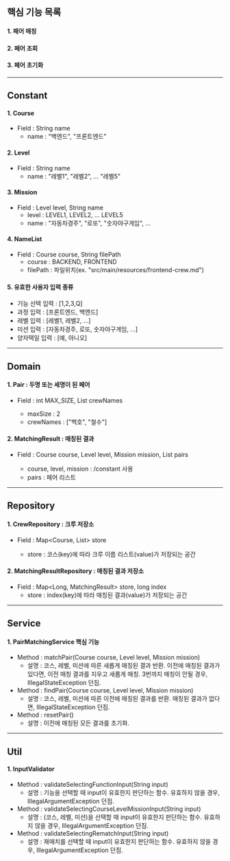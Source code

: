 ## 핵심 기능 목록
#### 1. 패어 매칭
#### 2. 페어 조회
#### 3. 페어 초기화
- - -
## Constant
#### 1. Course
* Field : String name
  * name : "백엔드", "프론트엔드"
#### 2. Level
* Field : String name
  * name : "레벨1", "레벨2", ... "레벨5"
#### 3. Mission
* Field : Level level, String name
  * level : LEVEL1, LEVEL2, ... LEVEL5
  * name : "자동차경주", "로또", "숫자야구게임", ...
#### 4. NameList
* Field : Course course, String filePath
  * course : BACKEND, FRONTEND
  * filePath : 파일위치(ex. "src/main/resources/frontend-crew.md")
#### 5. 유효한 사용자 입력 종류
* 기능 선택 입력 : [1,2,3,Q]
* 과정 입력 : [프론트엔드, 백엔드]
* 레벨 입력 : [레벨1, 레벨2, ...]
* 미션 입력 : [자동차경주, 로또, 숫자야구게임, ...]
* 양자택일 입력 : [예, 아니오]
- - -
## Domain
#### 1. Pair : 두명 또는 세명이 된 페어
* Field : int MAX_SIZE, List<String> crewNames
  * maxSize : 2
  * crewNames : ["백호", "철수"]
#### 2. MatchingResult : 매칭된 결과
* Field : Course course, Level level, Mission mission, List<Pair> pairs
  * course, level, mission : /constant 사용
  * pairs : 페어 리스트
- - -
## Repository
#### 1. CrewRepository : 크루 저장소
* Field : Map<Course, List<String>> store
  * store : 코스(key)에 따라 크루 이름 리스트(value)가 저장되는 공간
#### 2. MatchingResultRepository : 매칭된 결과 저장소
* Field : Map<Long, MatchingResult> store, long index
  * store : index(key)에 따라 매칭된 결과(value)가 저장되는 공간
- - -
## Service
#### 1. PairMatchingService 핵심 기능
* Method : matchPair(Course course, Level level, Mission mission)
  * 설명 : 코스, 레벨, 미션에 따른 새롭게 매칭된 결과 반환. 
    이전에 매칭된 결과가 있다면, 이전 매칭 결과를 지우고 새롭게 매칭.
    3번까지 매칭이 안될 경우, IllegalStateException 던짐.
* Method : findPair(Course course, Level level, Mission mission)
  * 설명 : 코스, 레벨, 미션에 따른 이전에 매칭된 결과를 반환.
    매칭된 결과가 없다면, IllegalStateException 던짐.
* Method : resetPair()
  * 설명 : 이전에 매칭된 모든 결과를 초기화.
- - -
## Util
#### 1. InputValidator
* Method : validateSelectingFunctionInput(String input)
  * 설명 : 기능을 선택할 때 input이 유효한지 판단하는 함수.
    유효하지 않을 경우, IllegalArgumentException 던짐.
* Method : validateSelectingCourseLevelMissionInput(String input)
  * 설명 : (코스, 레벨, 미션)을 선택할 때 input이 유효한지 판단하는 함수.
    유효하지 않을 경우, IllegalArgumentException 던짐.
* Method : validateSelectingRematchInput(String input)
  * 설명 : 재매치를 선택할 때 input이 유효한지 판단하는 함수.
    유효하지 않을 경우, IllegalArgumentException 던짐.